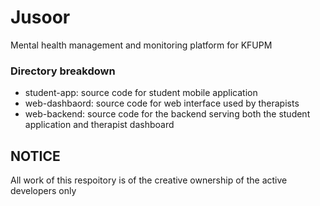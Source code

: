 # Jusoor

Mental health management and monitoring platform for KFUPM

### Directory breakdown

- student-app: source code for student mobile application
- web-dashbaord: source code for web interface used by therapists
- web-backend: source code for the backend serving both the student application and therapist dashboard

## NOTICE
All work of this respoitory is of the creative ownership of the active developers only